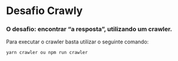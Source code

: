# Desafio Crawly

### O desafio: encontrar “a resposta”, utilizando um crawler.

Para executar o crawler basta utilizar o seguinte comando:

```
yarn crawler ou npm run crawler
```
